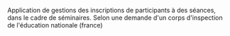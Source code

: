 Application de gestions des inscriptions de participants à des séances, dans le cadre de séminaires. 
Selon une demande d'un corps d'inspection de l'éducation nationale (france)